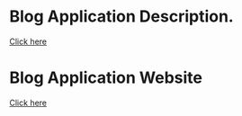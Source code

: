 # Blog Application Description.

[Click here](https://react-blog-application.netlify.app/features)

# Blog Application Website

[Click here](https://react-blog-application.netlify.app/)
